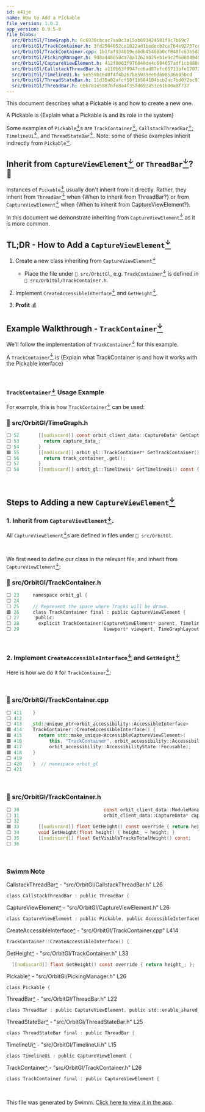 ```yaml
---
id: e41je
name: How to Add a Pickable
file_version: 1.0.2
app_version: 0.9.5-0
file_blobs:
  src/OrbitGl/TimeGraph.h: 6c6930cbcac7aa0c3a15ab693424581f8c7b69c7
  src/OrbitGl/TrackContainer.h: 3fd2504052ce1022ad1bedecb2ce764e92757cc2
  src/OrbitGl/TrackContainer.cpp: 1b1faf934019ed6db45408b0cf848fc63b5d028c
  src/OrbitGl/PickingManager.h: 9d8a448058ca78a1262a029eb1e9c2f68804940a
  src/OrbitGl/CaptureViewElement.h: 412f8063f976040de4c684657adf1cb88067e255
  src/OrbitGl/CallstackThreadBar.h: a110b63f9947cc6ad87efc65713bfe1707282383
  src/OrbitGl/TimelineUi.h: 5e559bc6d0f4f4b267b85939ee0d690536605bcd
  src/OrbitGl/ThreadStateBar.h: 11d30a02afcf50f1b584104bcb2ac7bd0f2bc930
  src/OrbitGl/ThreadBar.h: 6bb781e59876fe8a4f35fd692a53c61b00a8f737
---
```


This document describes what a Pickable is and how to create a new one.

A Pickable is {Explain what a Pickable is and its role in the system}

Some examples of `Pickable`[<sup id="1N2J29">↓</sup>](#f-1N2J29)s are `TrackContainer`[<sup id="Zah29l">↓</sup>](#f-Zah29l), `CallstackThreadBar`[<sup id="1boo5u">↓</sup>](#f-1boo5u), `TimelineUi`[<sup id="1UgGOW">↓</sup>](#f-1UgGOW), and `ThreadStateBar`[<sup id="1cQgRO">↓</sup>](#f-1cQgRO). Note: some of these examples inherit indirectly from `Pickable`[<sup id="1N2J29">↓</sup>](#f-1N2J29).

## Inherit from `CaptureViewElement`[<sup id="14fDYA">↓</sup>](#f-14fDYA) or `ThreadBar`[<sup id="1Y6Adb">↓</sup>](#f-1Y6Adb)? 🤔

Instances of `Pickable`[<sup id="1N2J29">↓</sup>](#f-1N2J29) usually don't inherit from it directly. Rather, they inherit from `ThreadBar`[<sup id="1Y6Adb">↓</sup>](#f-1Y6Adb) when {When to inherit from ThreadBar?} or from `CaptureViewElement`[<sup id="14fDYA">↓</sup>](#f-14fDYA) when {When to inherit from CaptureViewElement?}.

In this document we demonstrate inheriting from `CaptureViewElement`[<sup id="14fDYA">↓</sup>](#f-14fDYA) as it is more common.

## TL;DR - How to Add a `CaptureViewElement`[<sup id="14fDYA">↓</sup>](#f-14fDYA)

1.  Create a new class inheriting from `CaptureViewElement`[<sup id="14fDYA">↓</sup>](#f-14fDYA) 
    
    *   Place the file under `📄 src/OrbitGl`, e.g. `TrackContainer`[<sup id="Zah29l">↓</sup>](#f-Zah29l) is defined in `📄 src/OrbitGl/TrackContainer.h`.
        
2.  Implement `CreateAccessibleInterface`[<sup id="Z1W6FTF">↓</sup>](#f-Z1W6FTF) and `GetHeight`[<sup id="Z275aRz">↓</sup>](#f-Z275aRz).
    
3.  **Profit** 💰
    

## Example Walkthrough - `TrackContainer`[<sup id="Zah29l">↓</sup>](#f-Zah29l)

We'll follow the implementation of `TrackContainer`[<sup id="Zah29l">↓</sup>](#f-Zah29l) for this example.

A `TrackContainer`[<sup id="Zah29l">↓</sup>](#f-Zah29l) is {Explain what TrackContainer is and how it works with the Pickable interface}

<br/>

### `TrackContainer`[<sup id="Zah29l">↓</sup>](#f-Zah29l) Usage Example

For example, this is how `TrackContainer`[<sup id="Zah29l">↓</sup>](#f-Zah29l) can be used:
<!-- NOTE-swimm-snippet: the lines below link your snippet to Swimm -->
### 📄 src/OrbitGl/TimeGraph.h
```c
⬜ 52       [[nodiscard]] const orbit_client_data::CaptureData* GetCaptureData() const {
⬜ 53         return capture_data_;
⬜ 54       }
🟩 55       [[nodiscard]] orbit_gl::TrackContainer* GetTrackContainer() const {
⬜ 56         return track_container_.get();
⬜ 57       }
⬜ 58       [[nodiscard]] orbit_gl::TimelineUi* GetTimelineUi() const { return timeline_ui_.get(); }
```

<br/>

## Steps to Adding a new `CaptureViewElement`[<sup id="14fDYA">↓</sup>](#f-14fDYA)

### 1\. Inherit from `CaptureViewElement`[<sup id="14fDYA">↓</sup>](#f-14fDYA).

All `CaptureViewElement`[<sup id="14fDYA">↓</sup>](#f-14fDYA)s are defined in files under `📄 src/OrbitGl`.

<br/>

We first need to define our class in the relevant file, and inherit from `CaptureViewElement`[<sup id="14fDYA">↓</sup>](#f-14fDYA):
<!-- NOTE-swimm-snippet: the lines below link your snippet to Swimm -->
### 📄 src/OrbitGl/TrackContainer.h
```c
⬜ 23     namespace orbit_gl {
⬜ 24     
⬜ 25     // Represent the space where Tracks will be drawn.
🟩 26     class TrackContainer final : public CaptureViewElement {
⬜ 27      public:
⬜ 28       explicit TrackContainer(CaptureViewElement* parent, TimelineInfoInterface* timeline_info,
⬜ 29                               Viewport* viewport, TimeGraphLayout* layout, OrbitApp* app,
```

<br/>

### 2\. Implement `CreateAccessibleInterface`[<sup id="Z1W6FTF">↓</sup>](#f-Z1W6FTF) and `GetHeight`[<sup id="Z275aRz">↓</sup>](#f-Z275aRz)

Here is how we do it for `TrackContainer`[<sup id="Zah29l">↓</sup>](#f-Zah29l):

<br/>



<!-- NOTE-swimm-snippet: the lines below link your snippet to Swimm -->
### 📄 src/OrbitGl/TrackContainer.cpp
```c++
⬜ 411    }
⬜ 412    
⬜ 413    std::unique_ptr<orbit_accessibility::AccessibleInterface>
🟩 414    TrackContainer::CreateAccessibleInterface() {
🟩 415      return std::make_unique<AccessibleCaptureViewElement>(
🟩 416          this, "TrackContainer", orbit_accessibility::AccessibilityRole::Pane,
🟩 417          orbit_accessibility::AccessibilityState::Focusable);
🟩 418    }
⬜ 419    
⬜ 420    }  // namespace orbit_gl
⬜ 421    
```

<br/>



<!-- NOTE-swimm-snippet: the lines below link your snippet to Swimm -->
### 📄 src/OrbitGl/TrackContainer.h
```c
⬜ 30                               const orbit_client_data::ModuleManager* module_manager,
⬜ 31                               orbit_client_data::CaptureData* capture_data);
⬜ 32     
🟩 33       [[nodiscard]] float GetHeight() const override { return height_; };
⬜ 34       void SetHeight(float height) { height_ = height; }
⬜ 35       [[nodiscard]] float GetVisibleTracksTotalHeight() const;
⬜ 36     
```

<br/>

<!-- THIS IS AN AUTOGENERATED SECTION. DO NOT EDIT THIS SECTION DIRECTLY -->
### Swimm Note

<span id="f-1boo5u">CallstackThreadBar</span>[^](#1boo5u) - "src/OrbitGl/CallstackThreadBar.h" L26
```c
class CallstackThreadBar : public ThreadBar {
```

<span id="f-14fDYA">CaptureViewElement</span>[^](#14fDYA) - "src/OrbitGl/CaptureViewElement.h" L26
```c
class CaptureViewElement : public Pickable, public AccessibleInterfaceProvider {
```

<span id="f-Z1W6FTF">CreateAccessibleInterface</span>[^](#Z1W6FTF) - "src/OrbitGl/TrackContainer.cpp" L414
```c++
TrackContainer::CreateAccessibleInterface() {
```

<span id="f-Z275aRz">GetHeight</span>[^](#Z275aRz) - "src/OrbitGl/TrackContainer.h" L33
```c
  [[nodiscard]] float GetHeight() const override { return height_; };
```

<span id="f-1N2J29">Pickable</span>[^](#1N2J29) - "src/OrbitGl/PickingManager.h" L26
```c
class Pickable {
```

<span id="f-1Y6Adb">ThreadBar</span>[^](#1Y6Adb) - "src/OrbitGl/ThreadBar.h" L22
```c
class ThreadBar : public CaptureViewElement, public std::enable_shared_from_this<ThreadBar> {
```

<span id="f-1cQgRO">ThreadStateBar</span>[^](#1cQgRO) - "src/OrbitGl/ThreadStateBar.h" L25
```c
class ThreadStateBar final : public ThreadBar {
```

<span id="f-1UgGOW">TimelineUi</span>[^](#1UgGOW) - "src/OrbitGl/TimelineUi.h" L15
```c
class TimelineUi : public CaptureViewElement {
```

<span id="f-Zah29l">TrackContainer</span>[^](#Zah29l) - "src/OrbitGl/TrackContainer.h" L26
```c
class TrackContainer final : public CaptureViewElement {
```

<br/>

This file was generated by Swimm. [Click here to view it in the app](http://localhost:5000/repos/Z2l0aHViJTNBJTNBb3JiaXQlM0ElM0FBZGRpZUNvaGVu/docs/e41je).